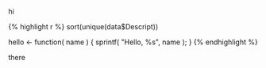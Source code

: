 ---
---

hi

{% highlight r %}
sort(unique(data$Descript))

hello <- function( name ) {
    sprintf( "Hello, %s", name );
}
{% endhighlight %}

there

